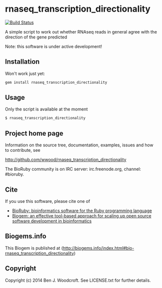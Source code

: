 # rnaseq_transcription_directionality

[![Build Status](https://secure.travis-ci.org/wwood/bioruby-rnaseq_transcription_directionality.png)](http://travis-ci.org/wwood/bioruby-rnaseq_transcription_directionality)

A simple script to work out whether RNAseq reads in general agree with the direction of the gene predicted

Note: this software is under active development!

## Installation

Won't work just yet:
```sh
gem install rnaseq_transcription_directionality
```

## Usage

Only the script is available at the moment
```sh
$ rnaseq_transcription_directionality
```

## Project home page

Information on the source tree, documentation, examples, issues and
how to contribute, see

  http://github.com/wwood/rnaseq_transcription_directionality

The BioRuby community is on IRC server: irc.freenode.org, channel: #bioruby.

## Cite

If you use this software, please cite one of

* [BioRuby: bioinformatics software for the Ruby programming language](http://dx.doi.org/10.1093/bioinformatics/btq475)
* [Biogem: an effective tool-based approach for scaling up open source software development in bioinformatics](http://dx.doi.org/10.1093/bioinformatics/bts080)

## Biogems.info

This Biogem is published at (http://biogems.info/index.html#bio-rnaseq_transcription_directionality)

## Copyright

Copyright (c) 2014 Ben J. Woodcroft. See LICENSE.txt for further details.

